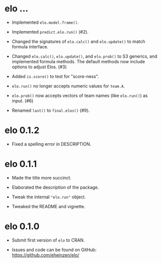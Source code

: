 # elo ...

* Implemented `elo.model.frame()`.

* Implemented `predict.elo.run()` (#2).

* Changed the signatures of `elo.calc()` and `elo.update()` to match formula interface.

* Changed `elo.calc()`, `elo.update()`, and `elo.prob()` to S3 generics, and implemented
  formula methods. The default methods now include options to adjust Elos. (#3)
  
* Added `is.score()` to test for "score-ness".

* `elo.run()` no longer accepts numeric values for `team.A`.

* `elo.prob()` now accepts vectors of team names (like `elo.run()`) as input. (#6)

* Renamed `last()` to `final.elos()` (#9).

# elo 0.1.2

* Fixed a spelling error in DESCRIPTION.

# elo 0.1.1

* Made the title more succinct.

* Elaborated the description of the package.

* Tweak the internal `"elo.run"` object.

* Tweaked the README and vignette.

# elo 0.1.0

* Submit first version of `elo` to CRAN.

* Issues and code can be found on GitHub: https://github.com/eheinzen/elo/


